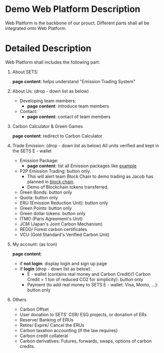 # Demo Web Platform Description 
Web Platform is the backbone of our prouct. Different parts shall all be integrated onto Web Platform.

# Detailed Description
Web Platform shall includes the following part:

1. About SETS:

	__page content__: helps understand "Emission Trading System"

1. About Us: (drop - down list as below)
	* Developing team members:
		* __page content__: introduce team members
	* Contact:
		* __page content__: contact of team members
		
1. Carbon Calculator & Green Games

	__page content__: redirect to Carbon Calculator

1. Trade Emission: (drop - down list as below) All units verified and kept in the SETS E - wallet
	* Emission Package: 
		* __page content__: list all Emission packages like [example](http://www.ccer.com.cn/listing/)
	* P2P Emission Trading: button only. 
		* This will alert team Block Chain to demo trading as Jacob has planned in [block chain](https://github.com/SETS-VN/project-roadmap/blob/main/milestone-1.md). 
		* Demo of Blockchain tokens transferred.
	* Green Bonds: button only
	* Quota: button only
	* ERU (Emission Reduction Unit): button only
	* Green Points: button only
	* Green dollar tokens: button only
	* ITMO (Paris Agreement's Unit)
	* JCM (Japan's Joint Carbon Mechanism)
	* REDD/ Forest carbon certificates
	* VCU (Gold Standard's Verified Carbon Unit)

1. My account: (as Icon)

	__page content__:
	* if __not login__: display login and sign up page
	* if __login__ (drop - down list as below):
		* E - wallet (contains real money and Carbon Credit)(1 Carbon Credit = 1 ton of reduced CO2 for simplicity): button only
		* Payment (to add real money to SETS E - wallet: Visa, Momo, ...): button only

1. Others
	* Carbon Offset
	* User donation to SETS' CSR/ ESG projects, or donation of ERs
	* Reserve/ Banking of ERUs
	* Retire/ Expire/ Cancel the ERUs
	* Carbon taxation accounting (if the law requires)
	* Carbon credit collateral
	* Carbon derivatives: Futures, forwards, swaps, options of carbon credits.
	
	

